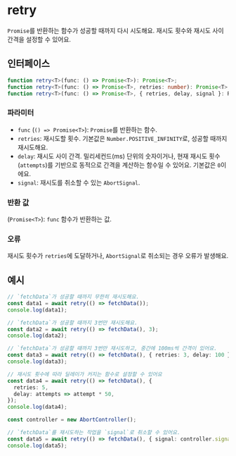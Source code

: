 # retry

`Promise`를 반환하는 함수가 성공할 때까지 다시 시도해요. 재시도 횟수와 재시도 사이 간격을 설정할 수 있어요.

## 인터페이스

```typescript
function retry<T>(func: () => Promise<T>): Promise<T>;
function retry<T>(func: () => Promise<T>, retries: number): Promise<T>;
function retry<T>(func: () => Promise<T>, { retries, delay, signal }: RetryOptions): Promise<T>;
```

### 파라미터

- `func` (`() => Promise<T>`): `Promise`를 반환하는 함수.
- `retries`: 재시도할 횟수. 기본값은 `Number.POSITIVE_INFINITY`로, 성공할 때까지 재시도해요.
- `delay`: 재시도 사이 간격. 밀리세컨드(ms) 단위의 숫자이거나, 현재 재시도 횟수(`attempts`)를 기반으로 동적으로 간격을 계산하는 함수일 수 있어요. 기본값은 `0`이에요.
- `signal`: 재시도를 취소할 수 있는 `AbortSignal`.

### 반환 값

(`Promise<T>`): `func` 함수가 반환하는 값.

### 오류

재시도 횟수가 `retries`에 도달하거나, `AbortSignal`로 취소되는 경우 오류가 발생해요.

## 예시

```typescript
// `fetchData`가 성공할 때까지 무한히 재시도해요.
const data1 = await retry(() => fetchData());
console.log(data1);

// `fetchData`가 성공할 때까지 3번만 재시도해요.
const data2 = await retry(() => fetchData(), 3);
console.log(data2);

// `fetchData`가 성공할 때까지 3번만 재시도하고, 중간에 100ms씩 간격이 있어요.
const data3 = await retry(() => fetchData(), { retries: 3, delay: 100 });
console.log(data3);

// 재시도 횟수에 따라 딜레이가 커지는 함수로 설정할 수 있어요
const data4 = await retry(() => fetchData(), {
  retries: 5,
  delay: attempts => attempt * 50,
});
console.log(data4);

const controller = new AbortController();

// `fetchData`를 재시도하는 작업을 `signal`로 취소할 수 있어요.
const data5 = await retry(() => fetchData(), { signal: controller.signal });
console.log(data5);
```

